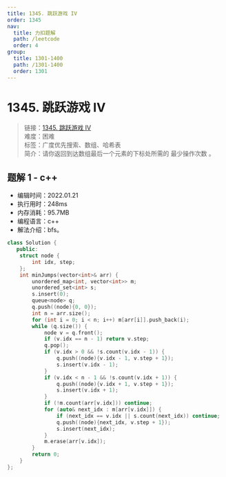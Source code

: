 ```yaml
---
title: 1345. 跳跃游戏 IV
order: 1345
nav:
  title: 力扣题解
  path: /leetcode
  order: 4
group:
  title: 1301-1400
  path: /1301-1400
  order: 1301
---
```


# 1345. 跳跃游戏 IV

> 链接：[1345. 跳跃游戏 IV](https://leetcode-cn.com/problems/jump-game-iv/)  
> 难度：困难  
> 标签：广度优先搜索、数组、哈希表  
> 简介：请你返回到达数组最后一个元素的下标处所需的 最少操作次数 。

## 题解 1 - c++

- 编辑时间：2022.01.21
- 执行用时：248ms
- 内存消耗：95.7MB
- 编程语言：c++
- 解法介绍：bfs。

```cpp
class Solution {
   public:
    struct node {
        int idx, step;
    };
    int minJumps(vector<int>& arr) {
        unordered_map<int, vector<int>> m;
        unordered_set<int> s;
        s.insert(0);
        queue<node> q;
        q.push((node){0, 0});
        int n = arr.size();
        for (int i = 0; i < n; i++) m[arr[i]].push_back(i);
        while (q.size()) {
            node v = q.front();
            if (v.idx == n - 1) return v.step;
            q.pop();
            if (v.idx > 0 && !s.count(v.idx - 1)) {
                q.push((node){v.idx - 1, v.step + 1});
                s.insert(v.idx - 1);
            }
            if (v.idx < n - 1 && !s.count(v.idx + 1)) {
                q.push((node){v.idx + 1, v.step + 1});
                s.insert(v.idx + 1);
            }
            if (!m.count(arr[v.idx])) continue;
            for (auto& next_idx : m[arr[v.idx]]) {
                if (next_idx == v.idx || s.count(next_idx)) continue;
                q.push((node){next_idx, v.step + 1});
                s.insert(next_idx);
            }
            m.erase(arr[v.idx]);
        }
        return 0;
    }
};
```
